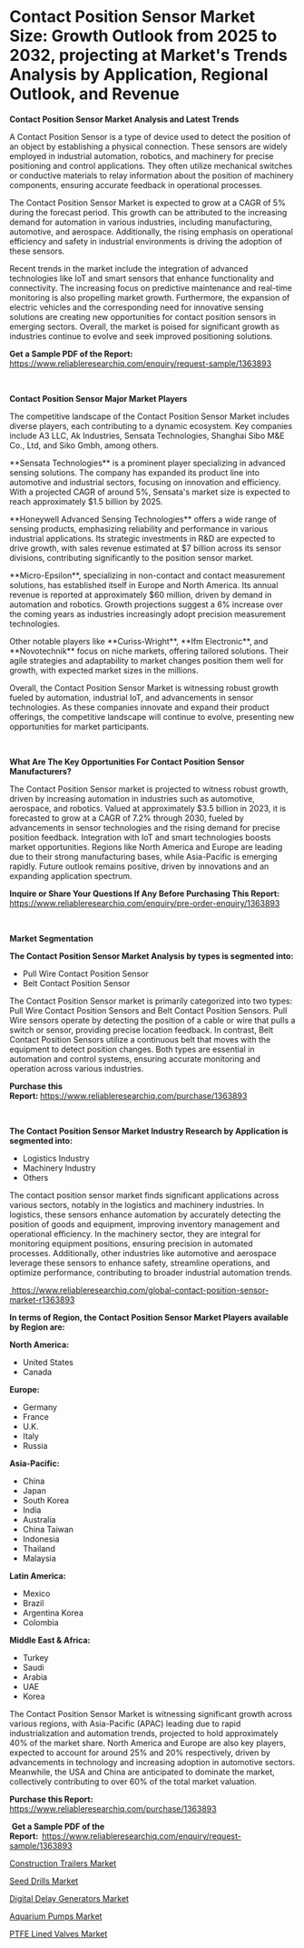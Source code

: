 <p><h1>Contact Position Sensor Market Size: Growth Outlook from 2025 to 2032, projecting at Market's Trends Analysis by Application, Regional Outlook, and Revenue</h1></p><p><strong>Contact Position Sensor Market Analysis and Latest Trends</strong></p>
<p><p>A Contact Position Sensor is a type of device used to detect the position of an object by establishing a physical connection. These sensors are widely employed in industrial automation, robotics, and machinery for precise positioning and control applications. They often utilize mechanical switches or conductive materials to relay information about the position of machinery components, ensuring accurate feedback in operational processes.</p><p>The Contact Position Sensor Market is expected to grow at a CAGR of 5% during the forecast period. This growth can be attributed to the increasing demand for automation in various industries, including manufacturing, automotive, and aerospace. Additionally, the rising emphasis on operational efficiency and safety in industrial environments is driving the adoption of these sensors.</p><p>Recent trends in the market include the integration of advanced technologies like IoT and smart sensors that enhance functionality and connectivity. The increasing focus on predictive maintenance and real-time monitoring is also propelling market growth. Furthermore, the expansion of electric vehicles and the corresponding need for innovative sensing solutions are creating new opportunities for contact position sensors in emerging sectors. Overall, the market is poised for significant growth as industries continue to evolve and seek improved positioning solutions.</p></p>
<p><strong>Get a Sample PDF of the Report:&nbsp;</strong> <a href="https://www.reliableresearchiq.com/enquiry/request-sample/1363893?utm_campaign=1834&utm_medium=2&utm_source=Github&utm_content=ia&utm_term=19022025&utm_id=contact-position-sensor">https://www.reliableresearchiq.com/enquiry/request-sample/1363893</a></p>
<p>&nbsp;</p>
<p><strong>Contact Position Sensor Major Market Players</strong></p>
<p><p>The competitive landscape of the Contact Position Sensor Market includes diverse players, each contributing to a dynamic ecosystem. Key companies include A3 LLC, Ak Industries, Sensata Technologies, Shanghai Sibo M&E Co., Ltd, and Siko Gmbh, among others.</p><p>**Sensata Technologies** is a prominent player specializing in advanced sensing solutions. The company has expanded its product line into automotive and industrial sectors, focusing on innovation and efficiency. With a projected CAGR of around 5%, Sensata's market size is expected to reach approximately $1.5 billion by 2025.</p><p>**Honeywell Advanced Sensing Technologies** offers a wide range of sensing products, emphasizing reliability and performance in various industrial applications. Its strategic investments in R&D are expected to drive growth, with sales revenue estimated at $7 billion across its sensor divisions, contributing significantly to the position sensor market.</p><p>**Micro-Epsilon**, specializing in non-contact and contact measurement solutions, has established itself in Europe and North America. Its annual revenue is reported at approximately $60 million, driven by demand in automation and robotics. Growth projections suggest a 6% increase over the coming years as industries increasingly adopt precision measurement technologies.</p><p>Other notable players like **Curiss-Wright**, **Ifm Electronic**, and **Novotechnik** focus on niche markets, offering tailored solutions. Their agile strategies and adaptability to market changes position them well for growth, with expected market sizes in the millions.</p><p>Overall, the Contact Position Sensor Market is witnessing robust growth fueled by automation, industrial IoT, and advancements in sensor technologies. As these companies innovate and expand their product offerings, the competitive landscape will continue to evolve, presenting new opportunities for market participants.</p></p>
<p>&nbsp;</p>
<p><strong>What Are The Key Opportunities For Contact Position Sensor Manufacturers?</strong></p>
<p><p>The Contact Position Sensor market is projected to witness robust growth, driven by increasing automation in industries such as automotive, aerospace, and robotics. Valued at approximately $3.5 billion in 2023, it is forecasted to grow at a CAGR of 7.2% through 2030, fueled by advancements in sensor technologies and the rising demand for precise position feedback. Integration with IoT and smart technologies boosts market opportunities. Regions like North America and Europe are leading due to their strong manufacturing bases, while Asia-Pacific is emerging rapidly. Future outlook remains positive, driven by innovations and an expanding application spectrum.</p></p>
<p><strong>Inquire or Share Your Questions If Any Before Purchasing This Report:</strong> <a href="https://www.reliableresearchiq.com/enquiry/pre-order-enquiry/1363893?utm_campaign=1834&utm_medium=2&utm_source=Github&utm_content=ia&utm_term=19022025&utm_id=contact-position-sensor">https://www.reliableresearchiq.com/enquiry/pre-order-enquiry/1363893</a></p>
<p>&nbsp;</p>
<p><strong>Market Segmentation</strong></p>
<p><strong>The Contact Position Sensor Market Analysis by types is segmented into:</strong></p>
<p><ul><li>Pull Wire Contact Position Sensor</li><li>Belt Contact Position Sensor</li></ul></p>
<p><p>The Contact Position Sensor market is primarily categorized into two types: Pull Wire Contact Position Sensors and Belt Contact Position Sensors. Pull Wire sensors operate by detecting the position of a cable or wire that pulls a switch or sensor, providing precise location feedback. In contrast, Belt Contact Position Sensors utilize a continuous belt that moves with the equipment to detect position changes. Both types are essential in automation and control systems, ensuring accurate monitoring and operation across various industries.</p></p>
<p><strong>Purchase this Report:&nbsp;</strong><a href="https://www.reliableresearchiq.com/purchase/1363893?utm_campaign=1834&utm_medium=2&utm_source=Github&utm_content=ia&utm_term=19022025&utm_id=contact-position-sensor">https://www.reliableresearchiq.com/purchase/1363893</a></p>
<p>&nbsp;</p>
<p><strong>The Contact Position Sensor Market Industry Research by Application is segmented into:</strong></p>
<p><ul><li>Logistics Industry</li><li>Machinery Industry</li><li>Others</li></ul></p>
<p><p>The contact position sensor market finds significant applications across various sectors, notably in the logistics and machinery industries. In logistics, these sensors enhance automation by accurately detecting the position of goods and equipment, improving inventory management and operational efficiency. In the machinery sector, they are integral for monitoring equipment positions, ensuring precision in automated processes. Additionally, other industries like automotive and aerospace leverage these sensors to enhance safety, streamline operations, and optimize performance, contributing to broader industrial automation trends.</p></p>
<p><a href="https://www.reliableresearchiq.com/global-contact-position-sensor-market-r1363893?utm_campaign=1834&utm_medium=2&utm_source=Github&utm_content=ia&utm_term=19022025&utm_id=contact-position-sensor">&nbsp;https://www.reliableresearchiq.com/global-contact-position-sensor-market-r1363893</a></p>
<p><strong>In terms of Region, the Contact Position Sensor Market Players available by Region are:</strong></p>
<p>
    <p> <strong> North America: </strong>
        <ul>
            <li>United States</li>
            <li>Canada</li>
        </ul>
        </p> 
    <p> <strong> Europe: </strong>
        <ul>
            <li>Germany</li>
            <li>France</li>
            <li>U.K.</li>
            <li>Italy</li>
            <li>Russia</li>
        </ul>
        </p> 
    <p> <strong> Asia-Pacific: </strong>
        <ul>
            <li>China</li>
            <li>Japan</li>
            <li>South Korea</li>
            <li>India</li>
            <li>Australia</li>
            <li>China Taiwan</li>
            <li>Indonesia</li>
            <li>Thailand</li>
            <li>Malaysia</li>
        </ul>
        </p> 
    <p> <strong> Latin America: </strong>
        <ul>
            <li>Mexico</li>
            <li>Brazil</li>
            <li>Argentina Korea</li>
            <li>Colombia</li>
        </ul>
        </p> 
    <p> <strong> Middle East & Africa: </strong>
        <ul>
            <li>Turkey</li>
            <li>Saudi</li>
            <li>Arabia</li>
            <li>UAE</li>
            <li>Korea</li>
        </ul>
    </p>
    </p>
<p><p>The Contact Position Sensor Market is witnessing significant growth across various regions, with Asia-Pacific (APAC) leading due to rapid industrialization and automation trends, projected to hold approximately 40% of the market share. North America and Europe are also key players, expected to account for around 25% and 20% respectively, driven by advancements in technology and increasing adoption in automotive sectors. Meanwhile, the USA and China are anticipated to dominate the market, collectively contributing to over 60% of the total market valuation.</p></p>
<p><strong>Purchase this Report: </strong><a href="https://www.reliableresearchiq.com/purchase/1363893?utm_campaign=1834&utm_medium=2&utm_source=Github&utm_content=ia&utm_term=19022025&utm_id=contact-position-sensor">https://www.reliableresearchiq.com/purchase/1363893</a></p>
<p>&nbsp;<strong>Get a Sample PDF of the Report:&nbsp;&nbsp;</strong><a href="https://www.reliableresearchiq.com/enquiry/request-sample/1363893?utm_campaign=1834&utm_medium=2&utm_source=Github&utm_content=ia&utm_term=19022025&utm_id=contact-position-sensor">https://www.reliableresearchiq.com/enquiry/request-sample/1363893</a></p>
<p><strong></strong></p>
<p><p><a href="https://github.com/sajadostin6g/Market-Research-Report-List-1/blob/main/construction-trailers-market.md?utm_campaign=1834&utm_medium=2&utm_source=Github&utm_content=ia&utm_term=19022025&utm_id=contact-position-sensor">Construction Trailers Market</a></p><p><a href="https://github.com/quachcoddej8/Market-Research-Report-List-1/blob/main/seed-drills-market.md?utm_campaign=1834&utm_medium=2&utm_source=Github&utm_content=ia&utm_term=19022025&utm_id=contact-position-sensor">Seed Drills Market</a></p><p><a href="https://github.com/mwadadorjan01/Market-Research-Report-List-1/blob/main/digital-delay-generators-market.md?utm_campaign=1834&utm_medium=2&utm_source=Github&utm_content=ia&utm_term=19022025&utm_id=contact-position-sensor">Digital Delay Generators Market</a></p><p><a href="https://github.com/cumbomoine4x/Market-Research-Report-List-1/blob/main/aquarium-pumps-market.md?utm_campaign=1834&utm_medium=2&utm_source=Github&utm_content=ia&utm_term=19022025&utm_id=contact-position-sensor">Aquarium Pumps Market</a></p><p><a href="https://github.com/seibttullyjh/Market-Research-Report-List-1/blob/main/ptfe-lined-valves-market.md?utm_campaign=1834&utm_medium=2&utm_source=Github&utm_content=ia&utm_term=19022025&utm_id=contact-position-sensor">PTFE Lined Valves Market</a></p></p>